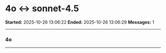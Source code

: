 # 4o ↔ sonnet-4.5

**Started:** 2025-10-26 13:06:22
**Ended:** 2025-10-26 13:06:29
**Messages:** 1

---

### 4o

 

---


